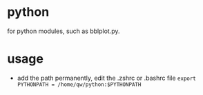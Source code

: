 # python
for python modules, such as bblplot.py. 

# usage
- add the path permanently, edit the .zshrc or .bashrc file
``export PYTHONPATH = /home/qw/python:$PYTHONPATH``
